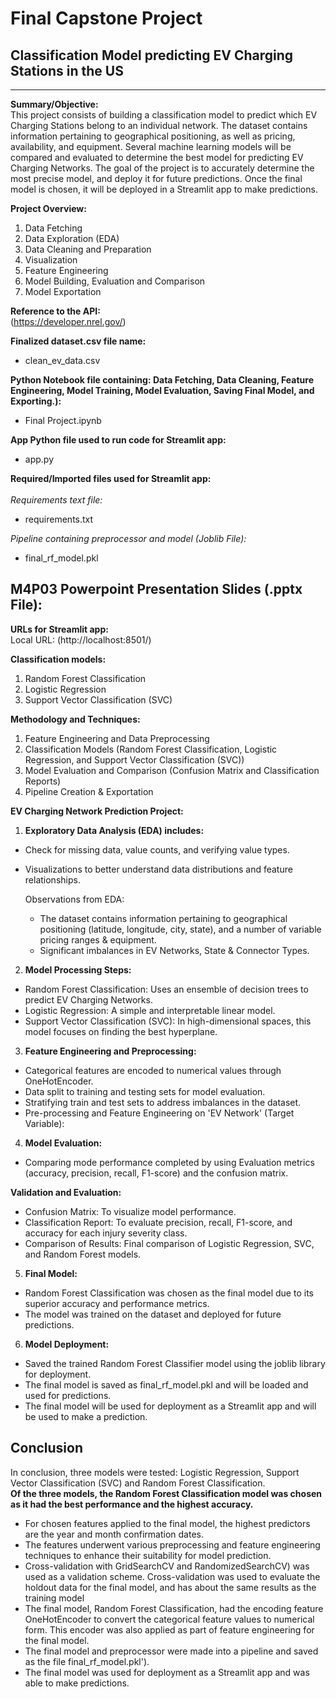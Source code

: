 # Final Capstone Project

## Classification Model predicting EV Charging Stations in the US
-----------------------------------------------------------------

**Summary/Objective: <br>** 
This project consists of building a classification model to predict which EV Charging Stations belong to an individual network. The dataset contains information pertaining to geographical positioning, as well as pricing, availability, and equipment. Several machine learning models will be compared and evaluated to determine the best model for predicting EV Charging Networks. The goal of the project is to accurately determine the most precise model, and deploy it for future predictions. Once the final model is chosen, it will be deployed in a Streamlit app to make predictions.

**Project Overview:**
1. Data Fetching
2. Data Exploration (EDA)
3. Data Cleaning and Preparation
4. Visualization
5. Feature Engineering
6. Model Building, Evaluation and Comparison
7. Model Exportation

**Reference to the API: <br>** 
(https://developer.nrel.gov/)

**Finalized dataset.csv file name: <br>**
- clean_ev_data.csv

**Python Notebook file containing: Data Fetching, Data Cleaning, Feature Engineering, Model Training, Model Evaluation, Saving Final Model, and Exporting.):**
- Final Project.ipynb <br>

**App Python file used to run code for Streamlit app: <br>**
- app.py <br> 

**Required/Imported files used for Streamlit app: <br>**
<br>
*Requirements text file:* 
- requirements.txt <br>

*Pipeline containing preprocessor and model (Joblib File):* 
- final_rf_model.pkl <br>

**M4P03 Powerpoint Presentation Slides (.pptx File): <br>**
- 

**URLs for Streamlit app:** <br>
Local URL: (http://localhost:8501/) <br>

**Classification models:**
1. Random Forest Classification
2. Logistic Regression
3. Support Vector Classification (SVC)
    
**Methodology and Techniques:**
1. Feature Engineering and Data Preprocessing
2. Classification Models (Random Forest Classification, Logistic Regression, and Support Vector Classification (SVC))
3. Model Evaluation and Comparison (Confusion Matrix and Classification Reports)
4. Pipeline Creation & Exportation
   
**EV Charging Network Prediction Project:** <br>
1. **Exploratory Data Analysis (EDA) includes:** <br>
- Check for missing data, value counts, and verifying value types.
- Visualizations to better understand data distributions and feature relationships.

    Observations from EDA:
    - The dataset contains information pertaining to geographical positioning (latitude, longitude, city, state), and a number of variable pricing ranges & equipment.
    - Significant imbalances in EV Networks, State & Connector Types. 

2. **Model Processing Steps:**
- Random Forest Classification: Uses an ensemble of decision trees to predict EV Charging Networks.
- Logistic Regression: A simple and interpretable linear model.
- Support Vector Classification (SVC): In high-dimensional spaces, this model focuses on finding the best hyperplane.

3. **Feature Engineering and Preprocessing:**
- Categorical features are encoded to numerical values through OneHotEncoder.
- Data split to training and testing sets for model evaluation.
- Stratifying train and test sets to address imbalances in the dataset.  
- Pre-processing and Feature Engineering on 'EV Network' (Target Variable): 

4. **Model Evaluation:**
- Comparing mode performance completed by using Evaluation metrics (accuracy, precision, recall, F1-score) and the confusion matrix. <br>

 **Validation and Evaluation:**
- Confusion Matrix: To visualize model performance. <br>
- Classification Report: To evaluate precision, recall, F1-score, and accuracy for each injury severity class. <br>
- Comparison of Results: Final comparison of Logistic Regression, SVC, and Random Forest models. <br>

5. **Final Model:**
- Random Forest Classification was chosen as the final model due to its superior accuracy and performance metrics.
- The model was trained on the dataset and deployed for future predictions.

6. **Model Deployment:**
- Saved the trained Random Forest Classifier model using the joblib library for deployment.
- The final model is saved as final_rf_model.pkl and will be loaded and used for predictions.
- The final model will be used for deployment as a Streamlit app and will be used to make a prediction.

## Conclusion 
In conclusion, three models were tested: Logistic Regression, Support Vector Classification (SVC) and Random Forest Classification. <br>
**Of the three models, the Random Forest Classification model was chosen as it had the best performance and the highest accuracy.** <br>

- For chosen features applied to the final model, the highest predictors are the year and month confirmation dates.<br>
- The features underwent various preprocessing and feature engineering techniques to enhance their suitability for model prediction.<br>
- Cross-validation with GridSearchCV and RandomizedSearchCV) was used as a validation scheme. Cross-validation was used to evaluate the holdout data for the final model, and has about the same results as the training model <br>
- The final model, Random Forest Classification, had the encoding feature OneHotEncoder to convert the categorical feature values to numerical form. This encoder was also applied as part of feature engineering for the final model. <br>  
- The final model and preprocessor were made into a pipeline and saved as the file final_rf_model.pkl').
- The final model was used for deployment as a Streamlit app and was able to make predictions. <br>
